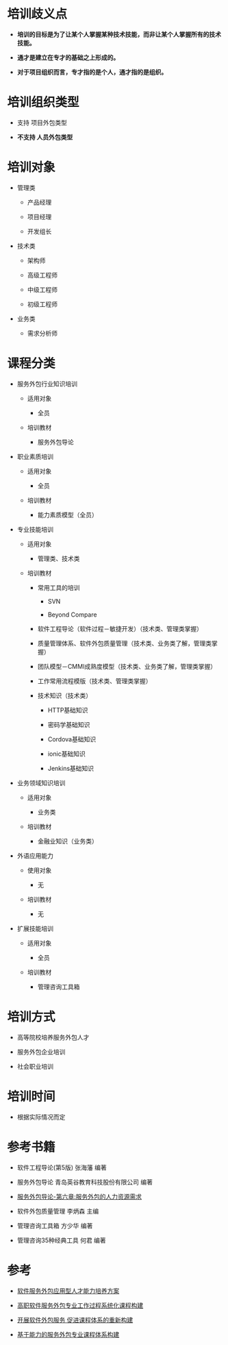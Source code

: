 # 培训歧义点

* **培训的目标是为了让某个人掌握某种技术技能，而非让某个人掌握所有的技术技能。**

* **通才是建立在专才的基础之上形成的。**

* **对于项目组织而言，专才指的是个人，通才指的是组织。**

# 培训组织类型

* 支持 项目外包类型

* **不支持 人员外包类型**

# 培训对象

* 管理类

    * 产品经理

    * 项目经理
    
    * 开发组长

* 技术类

    * 架构师
    
    * 高级工程师
    
    * 中级工程师
    
    * 初级工程师

* 业务类

    * 需求分析师

# 课程分类

* 服务外包行业知识培训

    * 适用对象
        
        * 全员
        
    * 培训教材
        
        * 服务外包导论


* 职业素质培训

    * 适用对象
        
        * 全员
        
    * 培训教材
    
        * 能力素质模型（全员）

* 专业技能培训

    * 适用对象
    
        * 管理类、技术类

    * 培训教材
    
        * 常用工具的培训
        
            * SVN
            
            * Beyond Compare
    
        * 软件工程导论（软件过程－敏捷开发）（技术类、管理类掌握）
        
        * 质量管理体系、软件外包质量管理（技术类、业务类了解，管理类掌握）
    
        * 团队模型－CMMI成熟度模型（技术类、业务类了解，管理类掌握）
        
        * 工作常用流程模版（技术类、管理类掌握）
        
        * 技术知识（技术类）
            
            * HTTP基础知识
            
            * 密码学基础知识
            
            * Cordova基础知识
            
            * ionic基础知识
            
            * Jenkins基础知识
        
* 业务领域知识培训

    * 适用对象
    
        * 业务类
        
    * 培训教材
    
        * 金融业知识（业务类）

* 外语应用能力

    * 使用对象
        
        * 无
    
    * 培训教材
    
        * 无


* 扩展技能培训

    * 适用对象
    
        * 全员
    
    * 培训教材
    
        * 管理咨询工具箱

# 培训方式

* 高等院校培养服务外包人才

* 服务外包企业培训

* 社会职业培训

# 培训时间

* 根据实际情况而定

# 参考书籍

* 软件工程导论(第5版) 张海藩 编著

* 服务外包导论 青岛英谷教育科技股份有限公司 编著

* [服务外包导论-第六章:服务外包的人力资源需求](#)

* 软件外包质量管理 李炳森 主编

* 管理咨询工具箱 方少华 编著

* 管理咨询35种经典工具 何君 编著

# 参考

* [软件服务外包应用型人才能力培养方案](http://www.ixueshu.com/document/2adbd7bd2847e82e318947a18e7f9386.html)

* [高职软件服务外包专业工作过程系统化课程构建](http://www.ixueshu.com/document/ea447df8e3ad5bf0318947a18e7f9386.html)

* [开展软件外包服务 促进课程体系的重新构建](http://www.ixueshu.com/document/d90c239c94608e00.html)

* [基于能力的服务外包专业课程体系构建](http://www.ixueshu.com/document/1ce766a1de59754f318947a18e7f9386.html)